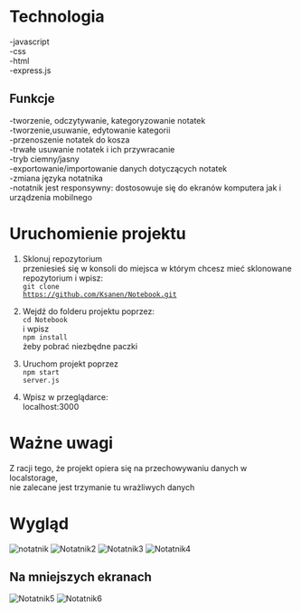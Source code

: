 # Technologia
-javascript<br>
-css<br>
-html<br>
-express.js<br>

## Funkcje
-tworzenie, odczytywanie, kategoryzowanie notatek<br>
-tworzenie,usuwanie, edytowanie kategorii<br>
-przenoszenie notatek do kosza<br>
-trwałe usuwanie notatek i ich przywracanie<br>
-tryb ciemny/jasny<br>
-exportowanie/importowanie danych dotyczących notatek<br>
-zmiana języka notatnika<br>
-notatnik jest responsywny: dostosowuje się do ekranów komputera jak i urządzenia mobilnego<br>

# Uruchomienie projektu
1. Sklonuj repozytorium <br>
przeniesieś się w konsoli do miejsca w którym chcesz mieć sklonowane repozytorium i wpisz:<br>
<code>git clone https://github.com/Ksanen/Notebook.git</code>
3. Wejdź do folderu projektu poprzez: <br>
  <code>cd Notebook</code> <br>
   i wpisz <br>
   <code>npm install</code> <br>
   żeby pobrać niezbędne paczki
4. Uruchom projekt poprzez <br>
   <code>npm start server.js</code>

5. Wpisz w przeglądarce: <br>
localhost:3000

# Ważne uwagi
Z racji tego, że projekt opiera się na przechowywaniu danych w localstorage,<br>
nie zalecane jest trzymanie tu wrażliwych danych
# Wygląd
![notatnik](https://github.com/user-attachments/assets/123c2d6b-a73f-42d1-9931-68eb16838f58)
![Notatnik2](https://github.com/user-attachments/assets/30b30bae-3fa1-4ce4-b58c-3ce3c360d788)
![Notatnik3](https://github.com/user-attachments/assets/24ac5f3e-05a5-4978-bfc0-f8a4415db842)
![Notatnik4](https://github.com/user-attachments/assets/1ffd660a-0e43-431e-8c55-f5f167b009fc)

## Na mniejszych ekranach
![Notatnik5](https://github.com/user-attachments/assets/ae20b5b6-390f-4ca2-a41b-e56ced579be5)
![Notatnik6](https://github.com/user-attachments/assets/b1e09788-3748-4880-8e41-aaad6ca74b96)


